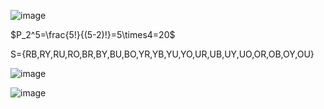 ![image](https://github.com/user-attachments/assets/fb7686ed-b687-461c-91b9-279ab64418ce)

$P_2^5=\frac{5!}{(5-2)!}=5\times4=20$

S={RB,RY,RU,RO,BR,BY,BU,BO,YR,YB,YU,YO,UR,UB,UY,UO,OR,OB,OY,OU}

![image](https://github.com/user-attachments/assets/169d762b-8284-43bc-9ee9-99d556c4833c)

![image](https://github.com/user-attachments/assets/aa59002d-2f00-4c9f-a0ff-cf1ecfba991a)
